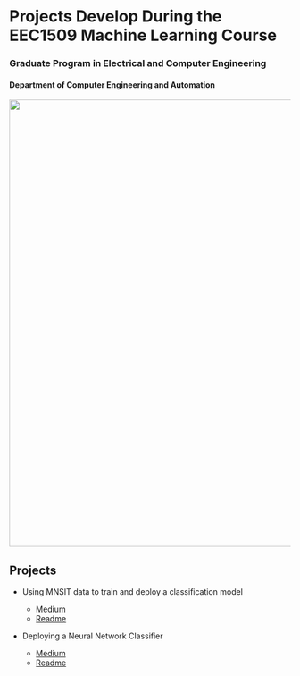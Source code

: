 # Projects Develop During the EEC1509 Machine Learning Course

### Graduate Program in Electrical and Computer Engineering

#### Department of Computer Engineering and Automation 

<center><img width="800" src="https://raw.githubusercontent.com/ivanovitchm/ppgeecmachinelearning/main/images/ct.jpeg"></center>

## Projects

- Using MNSIT data to train and deploy a classification model
    - [Medium](https://medium.com/@richardsonsantiago/using-mnsit-data-to-train-and-deploy-a-classification-model-6cfa1f1a5043)
    - [Readme](README_DT.md)

- Deploying a Neural Network Classifier 
    - [Medium](https://medium.com/@richardsonsantiago/deploying-a-neural-network-classifier-e5b6a38bdd4c)
    - [Readme](README_NN.md)
